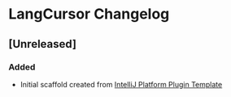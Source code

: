 <!-- Keep a Changelog guide -> https://keepachangelog.com -->

# LangCursor Changelog

## [Unreleased]
### Added
- Initial scaffold created from [IntelliJ Platform Plugin Template](https://github.com/JetBrains/intellij-platform-plugin-template)
